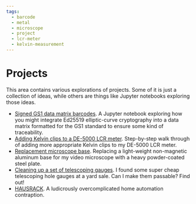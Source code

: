 ```yaml
---
tags:
  - barcode
  - metal
  - microscope
  - project
  - lcr-meter
  - kelvin-measurement
---
```

# Projects

This area contains various explorations of projects. Some of it is just a
collection of ideas, while others are things like Jupyter notebooks exploring
those ideas.

* [Signed GS1 data matrix barcodes](signed-GS1-data-matrix.ipynb). A Jupyter
  notebook exploring how you might integrate Ed25519 elliptic-curve cryptography
  into a data matrix formatted for the GS1 standard to ensure some kind of
  traceability. 
* [Adding Kelvin clips to a DE-5000 LCR meter](LCR-meter-Kelvin-clips/index.md).
  Step-by-step walk through of adding more appropriate Kelvin clips to
  my DE-5000 LCR meter.
* [Replacement microscope base](replacement-microscope-base/index.md).
  Replacing a light-weight non-magnetic aluminum base for my video
  microscope with a heavy powder-coated steel plate.
* [Cleaning up a set of telescoping
  gauges](decrunching-telescoping-gauges/index.md). I found some super
  cheap telescoping hole gauges at a yard sale. Can I make them
  passable? Find out!
* [HAUSRACK](https://hausrack.rebma.io). A ludicrously overcomplicated
  home automation contraption.